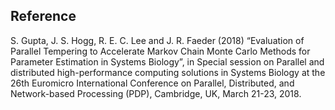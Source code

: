 ## Reference
S. Gupta, J. S. Hogg, R. E. C. Lee and J. R. Faeder
(2018) “Evaluation of Parallel Tempering to Accelerate Markov Chain Monte
Carlo Methods for Parameter Estimation in Systems Biology”, in Special session
on Parallel and distributed high-performance computing solutions in Systems
Biology at the 26th Euromicro International Conference on Parallel,
Distributed, and Network-based Processing (PDP), Cambridge, UK, March 21-23,
2018.

